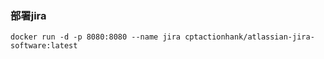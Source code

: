 ### 部署jira
```
docker run -d -p 8080:8080 --name jira cptactionhank/atlassian-jira-software:latest
```
